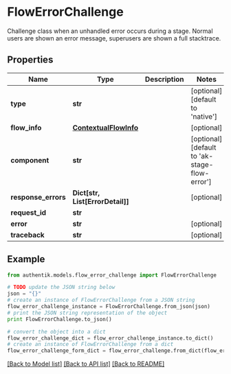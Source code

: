 # FlowErrorChallenge

Challenge class when an unhandled error occurs during a stage. Normal users are shown an error message, superusers are shown a full stacktrace.

## Properties
Name | Type | Description | Notes
------------ | ------------- | ------------- | -------------
**type** | **str** |  | [optional] [default to 'native']
**flow_info** | [**ContextualFlowInfo**](ContextualFlowInfo.md) |  | [optional] 
**component** | **str** |  | [optional] [default to 'ak-stage-flow-error']
**response_errors** | **Dict[str, List[ErrorDetail]]** |  | [optional] 
**request_id** | **str** |  | 
**error** | **str** |  | [optional] 
**traceback** | **str** |  | [optional] 

## Example

```python
from authentik.models.flow_error_challenge import FlowErrorChallenge

# TODO update the JSON string below
json = "{}"
# create an instance of FlowErrorChallenge from a JSON string
flow_error_challenge_instance = FlowErrorChallenge.from_json(json)
# print the JSON string representation of the object
print FlowErrorChallenge.to_json()

# convert the object into a dict
flow_error_challenge_dict = flow_error_challenge_instance.to_dict()
# create an instance of FlowErrorChallenge from a dict
flow_error_challenge_form_dict = flow_error_challenge.from_dict(flow_error_challenge_dict)
```
[[Back to Model list]](../README.md#documentation-for-models) [[Back to API list]](../README.md#documentation-for-api-endpoints) [[Back to README]](../README.md)


